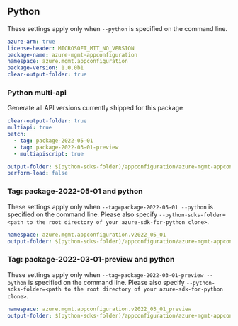 ## Python

These settings apply only when `--python` is specified on the command line.

``` yaml $(python)
azure-arm: true
license-header: MICROSOFT_MIT_NO_VERSION
package-name: azure-mgmt-appconfiguration
namespace: azure.mgmt.appconfiguration
package-version: 1.0.0b1
clear-output-folder: true
```

### Python multi-api

Generate all API versions currently shipped for this package

```yaml $(python)
clear-output-folder: true
multiapi: true
batch:
  - tag: package-2022-05-01
  - tag: package-2022-03-01-preview
  - multiapiscript: true
```

``` yaml $(multiapiscript)
output-folder: $(python-sdks-folder)/appconfiguration/azure-mgmt-appconfiguration/azure/mgmt/appconfiguration/
perform-load: false
```

### Tag: package-2022-05-01 and python

These settings apply only when `--tag=package-2022-05-01 --python` is specified on the command line.
Please also specify `--python-sdks-folder=<path to the root directory of your azure-sdk-for-python clone>`.

``` yaml $(tag) == 'package-2022-05-01' && $(python)
namespace: azure.mgmt.appconfiguration.v2022_05_01
output-folder: $(python-sdks-folder)/appconfiguration/azure-mgmt-appconfiguration/azure/mgmt/appconfiguration/v2022_05_01
```

### Tag: package-2022-03-01-preview and python

These settings apply only when `--tag=package-2022-03-01-preview --python` is specified on the command line.
Please also specify `--python-sdks-folder=<path to the root directory of your azure-sdk-for-python clone>`.

``` yaml $(tag) == 'package-2022-03-01-preview' && $(python)
namespace: azure.mgmt.appconfiguration.v2022_03_01_preview
output-folder: $(python-sdks-folder)/appconfiguration/azure-mgmt-appconfiguration/azure/mgmt/appconfiguration/v2022_03_01_preview
```
